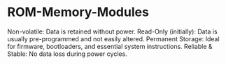 # ROM-Memory-Modules
Non-volatile: Data is retained without power.
Read-Only (initially): Data is usually pre-programmed and not easily altered.
Permanent Storage: Ideal for firmware, bootloaders, and essential system instructions.
Reliable & Stable: No data loss during power cycles.
